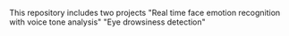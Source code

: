 This repository includes two projects
"Real time face emotion recognition with voice tone analysis"
"Eye drowsiness detection"